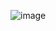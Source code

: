 ![image](https://user-images.githubusercontent.com/50536495/226253300-dcab4791-6d80-4aa0-a89d-971dcb4add24.png)
